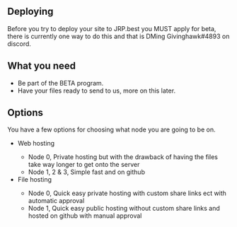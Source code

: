 ## Deploying

Before you try to deploy your site to JRP.best you MUST apply for beta, there is currently one way to do this and that is DMing Givinghawk#4893 on discord.

## What you need

<ul>
  <li>Be part of the BETA program.</li>
  <li>Have your files ready to send to us, more on this later.</li>
</ul>

## Options

You have a few options for choosing what node you are going to be on.

<ul>
  <li>Web hosting</li>
  <ul>
    <li>Node 0, Private hosting but with the drawback of having the files take way longer to get onto the server</li>
  <li>Node 1, 2 & 3, Simple fast and on github</li>
  </ul>
    <li>File hosting</li>
  <ul>
    <li>Node 0, Quick easy private hosting with custom share links ect with automatic approval</li>
    <li>Node 1, Quick easy public hosting without custom share links and hosted on github with manual approval</li>
  </ul>
</ul>
